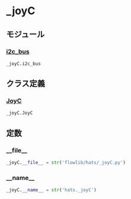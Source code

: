 # _joyC

## モジュール

### [i2c\_bus](../i2c_bus/)
```python
_joyC.i2c_bus
```
## クラス定義
### [JoyC](../../class/_joyC.JoyC/)
```python
_joyC.JoyC
```
## 定数
### \_\_file\_\_
```python
_joyC.__file__ = str('flowlib/hats/_joyC.py')
```
### \_\_name\_\_
```python
_joyC.__name__ = str('hats._joyC')
```
